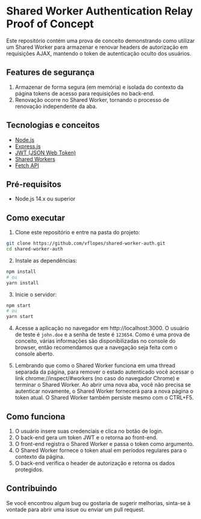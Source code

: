 # Shared Worker Authentication Relay Proof of Concept

Este repositório contém uma prova de conceito demonstrando como utilizar um Shared Worker para armazenar e renovar headers de autorização em requisições AJAX, mantendo o token de autenticação oculto dos usuários.

## Features de segurança

1. Armazenar de forma segura (em memória) e isolada do contexto da página tokens de acesso para requisições no back-end.
2. Renovação ocorre no Shared Worker, tornando o processo de renovação independente da aba.

## Tecnologias e conceitos

- [Node.js](https://nodejs.org/)
- [Express.js](https://expressjs.com/)
- [JWT (JSON Web Token)](https://jwt.io/)
- [Shared Workers](https://developer.mozilla.org/pt-BR/docs/Web/API/SharedWorker)
- [Fetch API](https://developer.mozilla.org/en-US/docs/Web/API/Fetch_API)

## Pré-requisitos

- Node.js 14.x ou superior

## Como executar

1. Clone este repositório e entre na pasta do projeto:

```bash
git clone https://github.com/vflopes/shared-worker-auth.git
cd shared-worker-auth
```

2. Instale as dependências:

```bash
npm install
# ou
yarn install
```

3. Inicie o servidor:

```bash
npm start
# ou
yarn start
```

4. Acesse a aplicação no navegador em http://localhost:3000. O usuário de teste é `john.doe` e a senha de teste é `123654`. Como é uma prova de conceito, várias informações são disponibilizadas no console do browser, então recomendamos que a navegação seja feita com o console aberto.

5. Lembrando que como o Shared Worker funciona em uma thread separada da página, para remover o estado autenticado você acessar o link chrome://inspect/#workers (no caso do navegador Chrome) e terminar o Shared Worker. Ao abrir uma nova aba, você não precisa se autenticar novamente, o Shared Worker fornecerá para a nova página o token atual. O Shared Worker também persiste mesmo com o CTRL+F5.

## Como funciona

1. O usuário insere suas credenciais e clica no botão de login.
2. O back-end gera um token JWT e o retorna ao front-end.
3. O front-end registra o Shared Worker e passa o token como argumento.
4. O Shared Worker fornece o token atual em períodos regulares para o contexto da página.
5. O back-end verifica o header de autorização e retorna os dados protegidos.

## Contribuindo

Se você encontrou algum bug ou gostaria de sugerir melhorias, sinta-se à vontade para abrir uma issue ou enviar um pull request.
